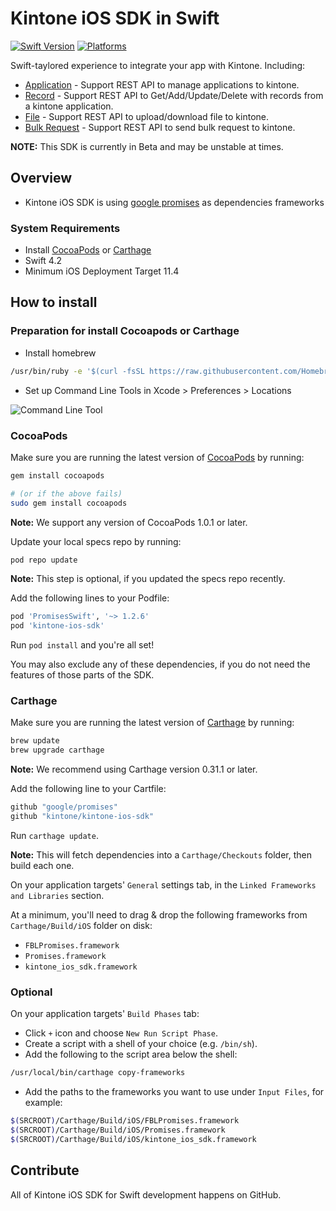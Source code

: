# Kintone iOS SDK in Swift

[![Swift Version](https://img.shields.io/badge/Swift-4.0.x-orange.svg)](https://swift.org)
[![Platforms](https://img.shields.io/cocoapods/p/FacebookCore.svg)](https://cocoapods.org/pods/kintone-ios-sdk)


Swift-taylored experience to integrate your app with Kintone. Including:

- [Application](https://developer.kintone.io/hc/en-us/articles/360008719854) - Support REST API to manage applications to kintone.
- [Record](https://developer.kintone.io/hc/en-us/articles/360008719854) - Support REST API to Get/Add/Update/Delete with records from a kintone application.
- [File](https://developer.kintone.io/hc/en-us/articles/360008719854) - Support REST API to upload/download file to kintone.
- [Bulk Request](https://developer.kintone.io/hc/en-us/articles/360008719854) - Support REST API to send bulk request to kintone.

**NOTE:** This SDK is currently in Beta and may be unstable at times. 

## Overview
- Kintone iOS SDK is using [google promises](https://github.com/google/promises) as dependencies frameworks

### System Requirements
- Install [CocoaPods](https://cocoapods.org) or [Carthage](https://github.com/carthage/carthage)
- Swift 4.2
- Minimum iOS Deployment Target 11.4

## How to install
### Preparation for install Cocoapods or Carthage
- Install homebrew

```bash
/usr/bin/ruby -e '$(curl -fsSL https://raw.githubusercontent.com/Homebrew/install/master/install)'
```
- Set up Command Line Tools in Xcode > Preferences > Locations

![Command Line Tool](https://raw.githubusercontent.com/kintone/kintone-ios-sdk/master/images/command-line-tools.png)

### CocoaPods

Make sure you are running the latest version of [CocoaPods](https://cocoapods.org) by running:

```bash
gem install cocoapods

# (or if the above fails)
sudo gem install cocoapods
```

**Note:** We support any version of CocoaPods 1.0.1 or later.

Update your local specs repo by running:

```bash
pod repo update
```

**Note:** This step is optional, if you updated the specs repo recently.

Add the following lines to your Podfile:

```ruby
pod 'PromisesSwift', '~> 1.2.6'
pod 'kintone-ios-sdk'
```

Run `pod install` and you're all set!

You may also exclude any of these dependencies, if you do not need the features of those parts of the SDK.

### Carthage

Make sure you are running the latest version of [Carthage](https://github.com/carthage/carthage) by running:

```bash
brew update
brew upgrade carthage
```

**Note:** We recommend using Carthage version 0.31.1 or later.

Add the following line to your Cartfile:

```bash
github "google/promises"
github "kintone/kintone-ios-sdk"
```

Run `carthage update`.

**Note:** This will fetch dependencies into a `Carthage/Checkouts` folder, then build each one.

On your application targets' `General` settings tab, in the `Linked Frameworks and Libraries` section.

At a minimum, you'll need to drag & drop the following frameworks from `Carthage/Build/iOS` folder on disk:

- `FBLPromises.framework`
- `Promises.framework`
- `kintone_ios_sdk.framework`


### Optional
On your application targets' `Build Phases` tab:

- Click `+` icon and choose `New Run Script Phase`.
- Create a script with a shell of your choice (e.g. `/bin/sh`).
- Add the following to the script area below the shell:

```bash
/usr/local/bin/carthage copy-frameworks
```

- Add the paths to the frameworks you want to use under `Input Files`, for example:

```bash
$(SRCROOT)/Carthage/Build/iOS/FBLPromises.framework
$(SRCROOT)/Carthage/Build/iOS/Promises.framework
$(SRCROOT)/Carthage/Build/iOS/kintone_ios_sdk.framework
```

## Contribute

All of Kintone iOS SDK for Swift development happens on GitHub. 
